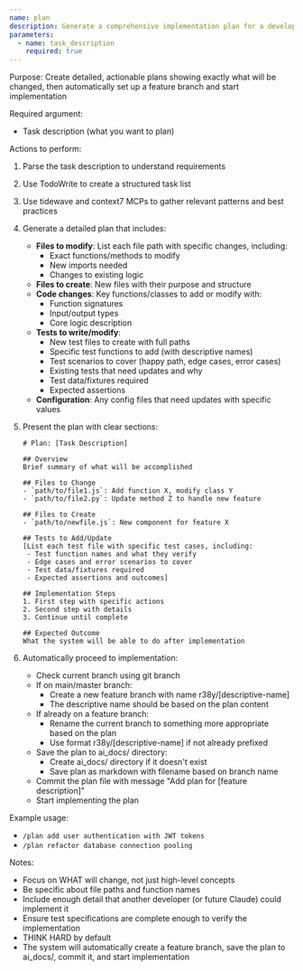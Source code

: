 ```yaml
---
name: plan
description: Generate a comprehensive implementation plan for a development task
parameters:
  - name: task_description
    required: true
---
```


Purpose: Create detailed, actionable plans showing exactly what will be changed, then automatically set up a feature branch and start implementation

Required argument:

- Task description (what you want to plan)

Actions to perform:

1. Parse the task description to understand requirements
2. Use TodoWrite to create a structured task list
3. Use tidewave and context7 MCPs to gather relevant patterns and best practices
4. Generate a detailed plan that includes:
   - **Files to modify**: List each file path with specific changes, including:
     - Exact functions/methods to modify
     - New imports needed
     - Changes to existing logic
   - **Files to create**: New files with their purpose and structure
   - **Code changes**: Key functions/classes to add or modify with:
     - Function signatures
     - Input/output types
     - Core logic description
   - **Tests to write/modify**:
     - New test files to create with full paths
     - Specific test functions to add (with descriptive names)
     - Test scenarios to cover (happy path, edge cases, error cases)
     - Existing tests that need updates and why
     - Test data/fixtures required
     - Expected assertions
   - **Configuration**: Any config files that need updates with specific values
5. Present the plan with clear sections:

   ```
   # Plan: [Task Description]

   ## Overview
   Brief summary of what will be accomplished

   ## Files to Change
   - `path/to/file1.js`: Add function X, modify class Y
   - `path/to/file2.py`: Update method Z to handle new feature

   ## Files to Create
   - `path/to/newfile.js`: New component for feature X

   ## Tests to Add/Update
   [List each test file with specific test cases, including:
    - Test function names and what they verify
    - Edge cases and error scenarios to cover
    - Test data/fixtures required
    - Expected assertions and outcomes]

   ## Implementation Steps
   1. First step with specific actions
   2. Second step with details
   3. Continue until complete

   ## Expected Outcome
   What the system will be able to do after implementation
   ```

6. Automatically proceed to implementation:
   - Check current branch using git branch
   - If on main/master branch:
     - Create a new feature branch with name r38y/[descriptive-name]
     - The descriptive name should be based on the plan content
   - If already on a feature branch:
     - Rename the current branch to something more appropriate based on the plan
     - Use format r38y/[descriptive-name] if not already prefixed
   - Save the plan to ai_docs/ directory:
     - Create ai_docs/ directory if it doesn't exist
     - Save plan as markdown with filename based on branch name
   - Commit the plan file with message "Add plan for [feature description]"
   - Start implementing the plan

Example usage:

- `/plan add user authentication with JWT tokens`
- `/plan refactor database connection pooling`

Notes:

- Focus on WHAT will change, not just high-level concepts
- Be specific about file paths and function names
- Include enough detail that another developer (or future Claude) could implement it
- Ensure test specifications are complete enough to verify the implementation
- THINK HARD by default
- The system will automatically create a feature branch, save the plan to ai_docs/, commit it, and start implementation
